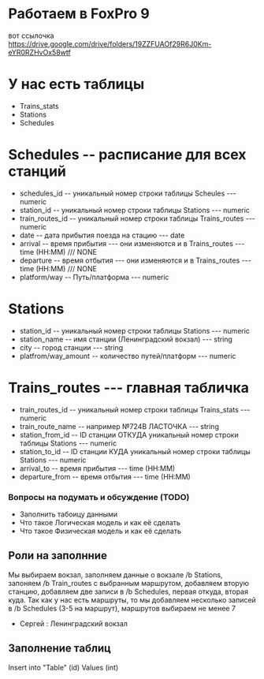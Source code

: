 #  Работаем в FoxPro 9

вот ссылочка 
https://drive.google.com/drive/folders/19ZZFUAOf29R6J0Km-eYR0RZHvOx58wtf

# У нас есть таблицы
 * Trains_stats
 * Stations
 * Schedules

# Schedules -- расписание для всех станций 
 * schedules_id -- уникальный номер строки таблицы Scheules --- numeric
 * station_id -- уникальный номер строки таблицы Stations  --- numeric
 * train_routes_id -- уникальный номер строки таблицы Trains_routes --- numeric
 * date -- дата прибытия поезда на стацию --- date 
 * arrival -- время прибытия --- они изменяются и в Trains_routes --- time (HH:MM) ///  NONE
 * departure  -- время отбытия --- они изменяются и в Trains_routes --- time (HH:MM) /// NONE
 * platform/way  -- Путь/платформа --- numeric


# Stations
 * station_id -- уникальный номер строки таблицы Stations --- numeric
 * station_name -- имя станции (Ленинградский вокзал) --- string
 * city -- город станции --- string 
 * platfrom/way_amount -- количество путей/платформ --- numeric

# Trains_routes --- главная табличка
 * train_routes_id -- уникальный номер строки таблицы Trains_stats --- numeric
 * train_route_name -- например №724В ЛАСТОЧКА  --- string
 * station_from_id -- ID станции ОТКУДА уникальный номер строки таблицы Stations --- numeric
 * station_to_id -- ID станции КУДА уникальный номер строки таблицы Stations  --- numeric
 * arrival_to -- время прибытия --- time (HH:MM) 
 * departure_from  -- время отбытия --- time (HH:MM)

### Вопросы на подумать и обсуждение (TODO)
* Заполнить табоицу данными
* Что такое Логическая модель и как её сделать
* Что такое Физическая модель и как её сделать


##  Роли на заполнние 

Мы выбираем вокзал, заполняем данные о вокзале /b Stations, запоняем /b Train_routes с выбранным маршрутом, добавляем вторую станцию, добавляем две записи в /b Schedules, первая откуда, вторая куда. Так как у нас есть маршруты, то мы добавляем несколько записей в /b Schedules (3-5 на маршрут), маршрутов выбираем не менее 7

 * Сергей : Ленинградский вокзал
  
## Заполнение таблиц
Insert into "Table" (id) Values (int)